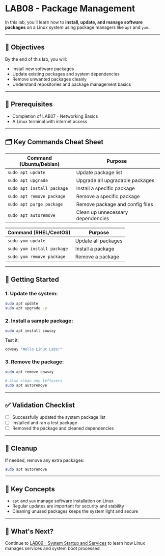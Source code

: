 # LAB08 - Package Management

In this lab, you’ll learn how to **install, update, and manage software packages** on a Linux system using package managers like `apt` and `yum`.

---

## 🎯 Objectives

By the end of this lab, you will:
- Install new software packages
- Update existing packages and system dependencies
- Remove unwanted packages cleanly
- Understand repositories and package management basics

---

## 🧰 Prerequisites

- Completion of LAB07 - Networking Basics
- A Linux terminal with internet access

---

## 🗂️ Key Commands Cheat Sheet

| Command (Ubuntu/Debian) | Purpose |
|-------------------------|---------|
| `sudo apt update` | Update package list |
| `sudo apt upgrade` | Upgrade all upgradable packages |
| `sudo apt install package` | Install a specific package |
| `sudo apt remove package` | Remove a specific package |
| `sudo apt purge package` | Remove package and config files |
| `sudo apt autoremove` | Clean up unnecessary dependencies |

| Command (RHEL/CentOS) | Purpose |
|----------------------|---------|
| `sudo yum update` | Update all packages |
| `sudo yum install package` | Install a package |
| `sudo yum remove package` | Remove a package |

---

## 🚀 Getting Started

### 1. Update the system:
```bash
sudo apt update
sudo apt upgrade -y
```

### 2. Install a sample package:
```bash
sudo apt install cowsay
```

Test it:
```bash
cowsay "Hello Linux Labs!"
```

### 3. Remove the package:
```bash
sudo apt remove cowsay

# Also clean any leftovers
sudo apt autoremove
```

---

## ✅ Validation Checklist

- [ ] Successfully updated the system package list
- [ ] Installed and ran a test package
- [ ] Removed the package and cleaned dependencies

---

## 🧹 Cleanup

If needed, remove any extra packages:
```bash
sudo apt autoremove
```

---

## 🧠 Key Concepts

- `apt` and `yum` manage software installation on Linux
- Regular updates are important for security and stability
- Cleaning unused packages keeps the system light and secure

---

## 🔁 What's Next?
Continue to [LAB09 - System Startup and Services](../LAB09-System-Startup-And-Services/README.md) to learn how Linux manages services and system boot processes!

